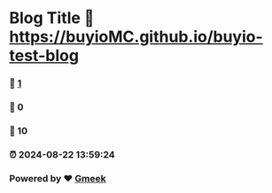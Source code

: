 # Blog Title :link: https://buyioMC.github.io/buyio-test-blog 
### :page_facing_up: [1](https://buyioMC.github.io/buyio-test-blog/tag.html) 
### :speech_balloon: 0 
### :hibiscus: 10 
### :alarm_clock: 2024-08-22 13:59:24 
### Powered by :heart: [Gmeek](https://github.com/Meekdai/Gmeek)
